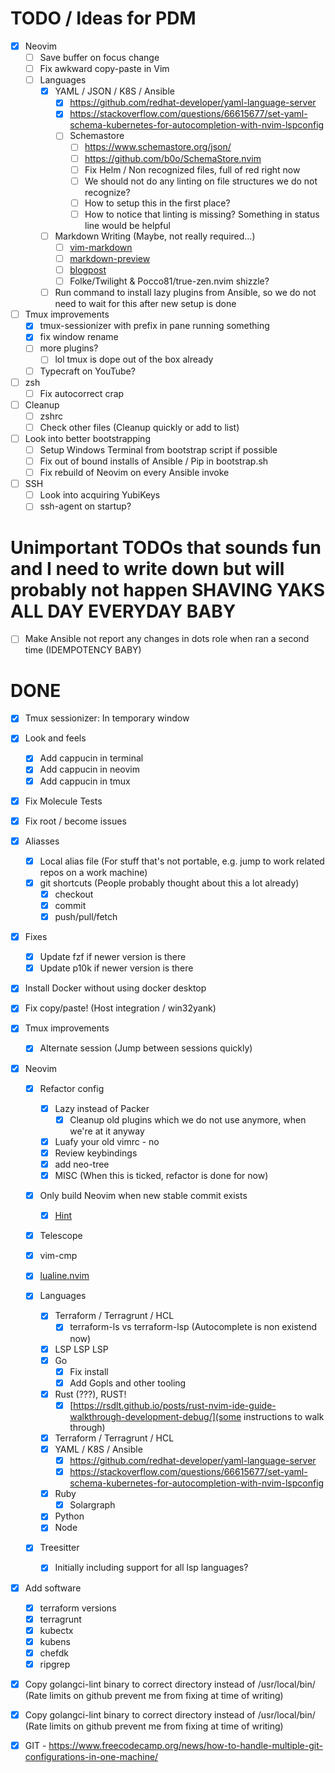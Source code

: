 # TODO / Ideas for PDM

- [x] Neovim
  - [ ] Save buffer on focus change
  - [ ] Fix awkward copy-paste in Vim
  - [ ] Languages
    - [x] YAML / JSON / K8S / Ansible
      - [x] https://github.com/redhat-developer/yaml-language-server
      - [x] https://stackoverflow.com/questions/66615677/set-yaml-schema-kubernetes-for-autocompletion-with-nvim-lspconfig
      - [ ] Schemastore
        - [ ] https://www.schemastore.org/json/
        - [ ] https://github.com/b0o/SchemaStore.nvim
        - [ ] Fix Helm / Non recognized files, full of red right now
        - [ ] We should not do any linting on file structures we do not recognize?
        - [ ] How to setup this in the first place?
        - [ ] How to notice that linting is missing? Something in status line would be helpful
    - [ ] Markdown Writing (Maybe, not really required...)
      - [ ] [vim-markdown](https://github.com/preservim/vim-markdown)
      - [ ] [markdown-preview](https://github.com/iamcco/markdown-preview.nvim)
      - [ ] [blogpost](https://alpha2phi.medium.com/vim-neovim-plugins-for-writing-d18414c7b21d)
      - [ ] Folke/Twilight & Pocco81/true-zen.nvim shizzle?
    - [ ] Run command to install lazy plugins from Ansible, so we do not need to wait for this after new setup is done

- [ ] Tmux improvements
  - [x] tmux-sessionizer with prefix in pane running something
  - [x] fix window rename
  - [ ] more plugins?
    - [ ] lol tmux is dope out of the box already
  - [ ] Typecraft on YouTube?

- [ ] zsh
  - [ ] Fix autocorrect crap

- [ ] Cleanup
  - [ ] zshrc
  - [ ] Check other files (Cleanup quickly or add to list)

- [ ] Look into better bootstrapping
  - [ ] Setup Windows Terminal from bootstrap script if possible
  - [ ] Fix out of bound installs of Ansible / Pip in bootstrap.sh
  - [ ] Fix rebuild of Neovim on every Ansible invoke

- [ ] SSH
  - [ ] Look into acquiring YubiKeys
  - [ ] ssh-agent on startup?

# Unimportant TODOs that sounds fun and I need to write down but will probably not happen SHAVING YAKS ALL DAY EVERYDAY BABY

- [ ] Make Ansible not report any changes in dots role when ran a second time (IDEMPOTENCY BABY)

# DONE

- [x] Tmux sessionizer: In temporary window
- [x] Look and feels
  - [x] Add cappucin in terminal
  - [x] Add cappucin in neovim
  - [x] Add cappucin in tmux

- [x] Fix Molecule Tests
- [x] Fix root / become issues

- [x] Aliasses
  - [x] Local alias file (For stuff that's not portable, e.g. jump to work related repos on a work machine)
  - [x] git shortcuts (People probably thought about this a lot already)
    - [x] checkout
    - [x] commit
    - [x] push/pull/fetch

- [x] Fixes
  - [x] Update fzf if newer version is there
  - [x] Update p10k if newer version is there

- [x] Install Docker without using docker desktop

- [x] Fix copy/paste! (Host integration / win32yank)

- [x] Tmux improvements
  - [x] Alternate session (Jump between sessions quickly)

- [x] Neovim
  - [x] Refactor config
    - [x] Lazy instead of Packer
      - [x] Cleanup old plugins which we do not use anymore, when we're at it anyway
    - [x] Luafy your old vimrc - no
    - [x] Review keybindings
    - [x] add neo-tree
    - [x] MISC (When this is ticked, refactor is done for now)
  - [x] Only build Neovim when new stable commit exists
    - [x] [Hint](https://docs.ansible.com/ansible/latest/collections/ansible/builtin/git_module.html)
  - [x] Telescope

  - [x] vim-cmp
  - [x] [lualine.nvim](https://github.com/nvim-lualine/lualine.nvim)
  - [x] Languages
    - [x] Terraform / Terragrunt / HCL
      - [x] terraform-ls vs terraform-lsp (Autocomplete is non existend now)
    - [x] LSP LSP LSP
    - [x] Go
      - [x] Fix install
      - [x] Add Gopls and other tooling
    - [x] Rust (???), RUST!
      - [x] [https://rsdlt.github.io/posts/rust-nvim-ide-guide-walkthrough-development-debug/](some instructions to walk through)
    - [x] Terraform / Terragrunt / HCL
    - [x] YAML / K8S / Ansible
      - [x] https://github.com/redhat-developer/yaml-language-server
      - [x] https://stackoverflow.com/questions/66615677/set-yaml-schema-kubernetes-for-autocompletion-with-nvim-lspconfig
    - [x] Ruby
      - [x] Solargraph
    - [x] Python
    - [x] Node
  - [x] Treesitter
    - [x] Initially including support for all lsp languages?

- [x] Add software
  - [x] terraform versions
  - [x] terragrunt
  - [x] kubectx
  - [x] kubens
  - [x] chefdk
  - [x] ripgrep

- [x] Copy golangci-lint binary to correct directory instead of /usr/local/bin/<ARCHIVEDIR> (Rate limits on github prevent me from fixing at time of writing)

- [x] Copy golangci-lint binary to correct directory instead of /usr/local/bin/<ARCHIVEDIR> (Rate limits on github prevent me from fixing at time of writing)

- [x] GIT - https://www.freecodecamp.org/news/how-to-handle-multiple-git-configurations-in-one-machine/
